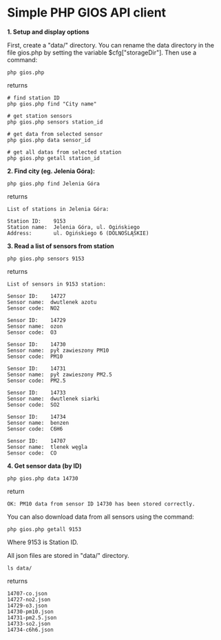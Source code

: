 # Simple PHP GIOS API client

**1. Setup and display options**

First, create a "data/" directory. You can rename the data directory in the file gios.php by setting the variable $cfg["storageDir"].
Then use a command: 
```
php gios.php
```
returns
```
# find station ID
php gios.php find "City name"

# get station sensors
php gios.php sensors station_id

# get data from selected sensor
php gios.php data sensor_id

# get all datas from selected station
php gios.php getall station_id

```
**2. Find city (eg. Jelenia Góra):**
```
php gios.php find Jelenia Góra
```
returns
```
List of stations in Jelenia Góra:

Station ID:    9153
Station name:  Jelenia Góra, ul. Ogińskiego
Address:       ul. Ogińskiego 6 (DOLNOŚLĄSKIE)
```

**3. Read a list of sensors from station**
```
php gios.php sensors 9153
```
returns
```
List of sensors in 9153 station:

Sensor ID:    14727
Sensor name:  dwutlenek azotu
Sensor code:  NO2

Sensor ID:    14729
Sensor name:  ozon
Sensor code:  O3

Sensor ID:    14730
Sensor name:  pył zawieszony PM10
Sensor code:  PM10

Sensor ID:    14731
Sensor name:  pył zawieszony PM2.5
Sensor code:  PM2.5

Sensor ID:    14733
Sensor name:  dwutlenek siarki
Sensor code:  SO2

Sensor ID:    14734
Sensor name:  benzen
Sensor code:  C6H6

Sensor ID:    14707
Sensor name:  tlenek węgla
Sensor code:  CO
```

**4. Get sensor data (by ID)**
```
php gios.php data 14730
```
return
```
OK: PM10 data from sensor ID 14730 has been stored correctly.
```

You can also download data from all sensors using the command:
```
php gios.php getall 9153
```
Where 9153 is Station ID.

All json files are stored in "data/" directory.
```
ls data/
```
returns
```
14707-co.json
14727-no2.json
14729-o3.json
14730-pm10.json
14731-pm2.5.json
14733-so2.json
14734-c6h6.json
```
```
